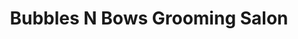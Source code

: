---
title: "Bubbles N Bows Grooming Salon"
url: /marcellus/bubbles-n-bows-grooming-salon/
shop: Tiere
---
